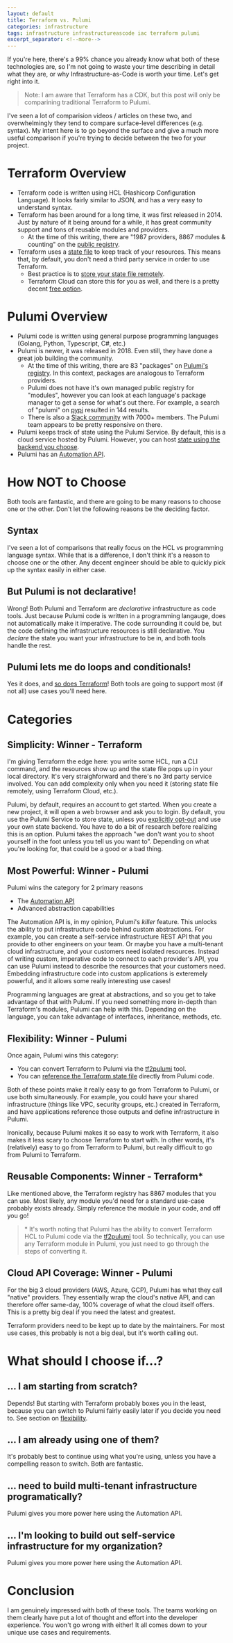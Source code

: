 ```yaml
---
layout: default
title: Terraform vs. Pulumi
categories: infrastructure
tags: infrastructure infrastructureascode iac terraform pulumi
excerpt_separator: <!--more-->
---
```


If you're here, there's a 99% chance you already know what both of these technologies are, so I'm not going to waste your time describing in detail what they are, or why Infrastructure-as-Code is worth your time. Let's get right into it.

<!--more-->

> Note: I am aware that Terraform has a CDK, but this post will only be comparining traditional Terraform to Pulumi.

I've seen a lot of comparision videos / articles on these two, and overwhelmingly they tend to compare surface-level differences (e.g. syntax). My intent here is to go beyond the surface and give a much more useful comparison if you're trying to decide between the two for your project.

# Terraform Overview
- Terraform code is written using HCL (Hashicorp Configuration Language). It looks fairly similar to JSON, and has a very easy to understand syntax.
- Terraform has been around for a long time, it was first released in 2014. Just by nature of it being around for a while, it has great community support and tons of reusable modules and providers. 
    - At the time of this writing, there are "1987 providers, 8867 modules & counting" on the [public registry](https://registry.terraform.io/).
- Terraform uses a [state file](https://www.terraform.io/language/state) to keep track of your resources. This means that, by default, you don't need a third party service in order to use Terraform.
    - Best practice is to [store your state file remotely](https://www.terraform.io/language/state/remote).
    - Terraform Cloud can store this for you as well, and there is a pretty decent [free option](https://cloud.hashicorp.com/products/terraform/pricing).

# Pulumi Overview
- Pulumi code is written using general purpose programming languages (Golang, Python, Typescript, C#, etc.)
- Pulumi is newer, it was released in 2018. Even still, they have done a great job building the community.
    - At the time of this writing, there are 83 "packages" on [Pulumi's registry](https://www.pulumi.com/registry/). In this context, packages are analogous to Terraform providers.
    - Pulumi does not have it's own managed public registry for "modules", however you can look at each language's package manager to get a sense for what's out there. For example, a search of "pulumi" on [pypi](https://pypi.org/search/?q=pulumi) resulted in 144 results.
    - There is also a [Slack community](https://slack.pulumi.com/) with 7000+ members. The Pulumi team appears to be pretty responsive on there.
- Pulumi keeps track of state using the Pulumi Service. By default, this is a cloud service hosted by Pulumi. However, you can host [state using the backend you choose](https://www.pulumi.com/docs/intro/concepts/state/).
- Pulumi has an [Automation API](https://www.pulumi.com/docs/guides/automation-api/).

# How NOT to Choose
Both tools are fantastic, and there are going to be many reasons to choose one or the other. Don't let the following reasons be the deciding factor.

## Syntax
I've seen a lot of comparisons that really focus on the HCL vs programming language syntax. While that is a difference, I don't think it's a reason to choose one or the other. Any decent engineer should be able to quickly pick up the syntax easily in either case.

## But Pulumi is not declarative!
Wrong! Both Pulumi and Terraform are *declarative* infrastructure as code tools. Just because Pulumi code is written in a programming langauge, does not automatically make it imperative. The code surrounding it could be, but the code defining the infrastructure resources is still declarative. You *declare* the state you want your infrastructure to be in, and both tools handle the rest.

## Pulumi lets me do loops and conditionals!
Yes it does, and [so does Terraform](https://www.terraform.io/language/expressions)! Both tools are going to support most (if not all) use cases you'll need here.

# Categories
## Simplicity: Winner - Terraform
I'm giving Terraform the edge here: you write some HCL, run a CLI command, and the resources show up and the state file pops up in your local directory. It's very straighforward and there's no 3rd party service involved. You can add complexity only when you need it (storing state file remotely, using Terraform Cloud, etc.).

Pulumi, by default, requires an account to get started. When you create a new project, it will open a web browser and ask you to login. By default, you use the Pulumi Service to store state, unless you [explicitly opt-out](https://www.pulumi.com/docs/intro/concepts/state/) and use your own state backend. You have to do a bit of research before realizing this is an option. Pulumi takes the approach "we don't want you to shoot yourself in the foot unless you tell us you want to". Depending on what you're looking for, that could be a good or a bad thing.

## Most Powerful: Winner - Pulumi
Pulumi wins the category for 2 primary reasons
- The [Automation API](https://www.pulumi.com/docs/guides/automation-api/)
- Advanced abstraction capabilities

The Automation API is, in my opinion, Pulumi's *killer* feature. This unlocks the ability to put infrastructure code behind custom abstractions. For example, you can create a self-service infrastructure REST API that you provide to other engineers on your team. Or maybe you have a multi-tenant cloud infrastructure, and your customers need isolated resources. Instead of writing custom, imperative code to connect to each provider's API, you can use Pulumi instead to describe the resources that your customers need. Embedding infrastructure code into custom applications is exteremely powerful, and it allows some really interesting use cases!

Programming languages are great at abstractions, and so you get to take advantage of that with Pulumi. If you need something more in-depth than Terraform's modules, Pulumi can help with this. Depending on the language, you can take advantage of interfaces, inheritance, methods, etc.

## Flexibility: Winner - Pulumi
Once again, Pulumi wins this category:
- You can convert Terraform to Pulumi via the [tf2pulumi](https://github.com/pulumi/tf2pulumi) tool.
- You can [reference the Terraform state file](https://www.pulumi.com/docs/guides/adopting/from_terraform/#referencing-terraform-state) directly from Pulumi code.

Both of these points make it really easy to go from Terraform to Pulumi, or use both simultaneously. For example, you could have your shared infrastructure (things like VPC, security groups, etc.) created in Terraform, and have applications reference those outputs and define infrastructure in Pulumi.

Ironically, because Pulumi makes it so easy to work with Terraform, it also makes it less scary to choose Terraform to start with. In other words, it's (relatively) easy to go from Terraform to Pulumi, but really difficult to go from Pulumi to Terraform.

## Reusable Components: Winner - Terraform*
Like mentioned above, the Terraform registry has 8867 modules that you can use. Most likely, any module you'd need for a standard use-case probably exists already. Simply reference the module in your code, and off you go!

> \* It's worth noting that Pulumi has the ability to convert Terraform HCL to Pulumi code via the [tf2pulumi](https://github.com/pulumi/tf2pulumi) tool. So technically, you can use any Terraform module in Pulumi, you just need to go through the steps of converting it.

## Cloud API Coverage: Winner - Pulumi
For the big 3 cloud providers (AWS, Azure, GCP), Pulumi has what they call "native" providers. They essentially wrap the cloud's native API, and can therefore offer same-day, 100% coverage of what the cloud itself offers. This is a pretty big deal if you need the latest and greatest.

Terraform providers need to be kept up to date by the maintainers. For most use cases, this probably is not a big deal, but it's worth calling out.

# What should I choose if...?
## ... I am starting from scratch?
Depends! But starting with Terraform probably boxes you in the least, because you can switch to Pulumi fairly easily later if you decide you need to. See section on [flexibility](#flexibility-winner---pulumi). 

## ... I am already using one of them?
It's probably best to continue using what you're using, unless you have a compelling reason to switch. Both are fantastic.

## ... need to build multi-tenant infrastructure programatically?
Pulumi gives you more power here using the Automation API.

## ... I'm looking to build out self-service infrastructure for my organization?
Pulumi gives you more power here using the Automation API.

# Conclusion
I am genuinely impressed with both of these tools. The teams working on them clearly have put a lot of thought and effort into the developer experience. You won't go wrong with either! It all comes down to your unique use cases and requirements.
